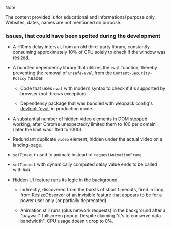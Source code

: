 > [!NOTE]
> The content provided is for educational and informational purpose only. Websites, dates, names are not mentioned on purpose.

### Issues, that could have been spotted during the development

- A ~10ms delay interval, from an old third-party library, constantly consuming approximately 10% of CPU solely to check if the window was resized.

- A bundled dependency library that utilizes the `eval` function, thereby preventing the removal of `unsafe-eval` from the `Content-Security-Policy`  header.

  - Code that uses `eval` with modern syntax to check if it's supported by browser (not throws exception).

  - Dependency package that was bundled with webpack config's [devtool: 'eval'](https://webpack.js.org/configuration/devtool/) in production mode.

- A substantial number of hidden video elements in DOM stopped working, after Chrome unexpectedly limited them to 100 per domain (later the limit was lifted to 1000).

- Redundant duplicate `video` element, hidden under the actual video on a landing-page.

- `setTimeout` used to animate instead of `requestAnimationFrame`.

- `setTimeout` with dynamically computed delay value ends to be called with `NaN`.

- Hidden UI feature runs its logic in the background.

  - Indirectly, discovered from the bursts of short timeouts, fired in loop, from ResizeObserver of an invisible feature that appears to be for a power user only (or partially deprecated).

  - Animation still runs (plus network requests) in the background after a "paywall" fullscreen popup. Despite claiming "it's to conserve data bandwidth". CPU usage doesn't drop to 0%.
